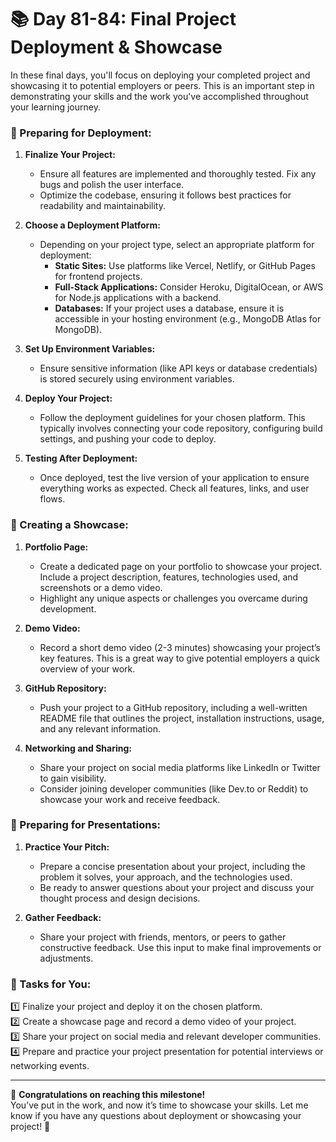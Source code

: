 # **📚 Day 81-84: Final Project Deployment & Showcase**  

In these final days, you'll focus on deploying your completed project and showcasing it to potential employers or peers. This is an important step in demonstrating your skills and the work you've accomplished throughout your learning journey.

### **🔸 Preparing for Deployment:**

1. **Finalize Your Project:**
   - Ensure all features are implemented and thoroughly tested. Fix any bugs and polish the user interface.
   - Optimize the codebase, ensuring it follows best practices for readability and maintainability.

2. **Choose a Deployment Platform:**
   - Depending on your project type, select an appropriate platform for deployment:
     - **Static Sites:** Use platforms like Vercel, Netlify, or GitHub Pages for frontend projects.
     - **Full-Stack Applications:** Consider Heroku, DigitalOcean, or AWS for Node.js applications with a backend.
     - **Databases:** If your project uses a database, ensure it is accessible in your hosting environment (e.g., MongoDB Atlas for MongoDB).

3. **Set Up Environment Variables:**
   - Ensure sensitive information (like API keys or database credentials) is stored securely using environment variables.

4. **Deploy Your Project:**
   - Follow the deployment guidelines for your chosen platform. This typically involves connecting your code repository, configuring build settings, and pushing your code to deploy.

5. **Testing After Deployment:**
   - Once deployed, test the live version of your application to ensure everything works as expected. Check all features, links, and user flows.

### **🔸 Creating a Showcase:**

1. **Portfolio Page:**
   - Create a dedicated page on your portfolio to showcase your project. Include a project description, features, technologies used, and screenshots or a demo video.
   - Highlight any unique aspects or challenges you overcame during development.

2. **Demo Video:**
   - Record a short demo video (2-3 minutes) showcasing your project’s key features. This is a great way to give potential employers a quick overview of your work.

3. **GitHub Repository:**
   - Push your project to a GitHub repository, including a well-written README file that outlines the project, installation instructions, usage, and any relevant information.

4. **Networking and Sharing:**
   - Share your project on social media platforms like LinkedIn or Twitter to gain visibility.
   - Consider joining developer communities (like Dev.to or Reddit) to showcase your work and receive feedback.

### **🔸 Preparing for Presentations:**

1. **Practice Your Pitch:**
   - Prepare a concise presentation about your project, including the problem it solves, your approach, and the technologies used.
   - Be ready to answer questions about your project and discuss your thought process and design decisions.

2. **Gather Feedback:**
   - Share your project with friends, mentors, or peers to gather constructive feedback. Use this input to make final improvements or adjustments.

### **📝 Tasks for You:**

1️⃣ Finalize your project and deploy it on the chosen platform.  
2️⃣ Create a showcase page and record a demo video of your project.  
3️⃣ Share your project on social media and relevant developer communities.  
4️⃣ Prepare and practice your project presentation for potential interviews or networking events.  

---

🎉 **Congratulations on reaching this milestone!**  
You’ve put in the work, and now it’s time to showcase your skills. Let me know if you have any questions about deployment or showcasing your project! 🚀